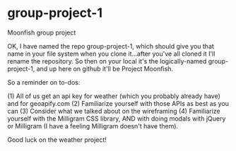 # group-project-1
Moonfish group project


OK, I have named the repo group-project-1, which should give you that name in your file system when you clone it...after you've all cloned it I'll rename the repository. So then on your local it's the logically-named group-project-1, and up here on github it'll be Project Moonfish.

So a reminder on to-dos:

(1) All of us get an api key for weather (which you probably already have) and for geoapify.com
(2) Familiarize yourself with those APIs as best as you can
(3) Consider what we talked about on the wireframing
(4) Familiarize yourself with the Milligram CSS library, AND with doing modals with jQuery or Milligram (I have a feeling Milligram doesn't have them).

Good luck on the weather project!
